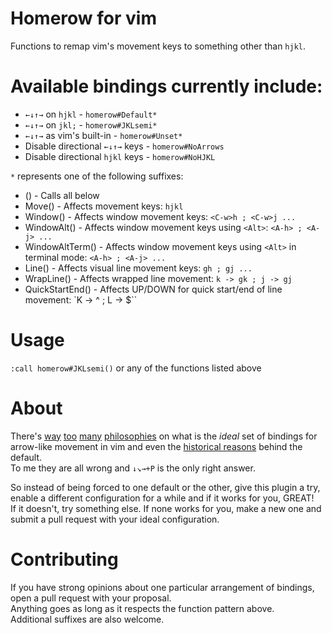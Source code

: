 # Homerow for vim

Functions to remap vim's movement keys to something other than `hjkl`.

# Available bindings currently include:

- `←↓↑→` on `hjkl` - `homerow#Default*`
- `←↓↑→` on `jkl;` - `homerow#JKLsemi*`
- `←↓↑→` as vim's built-in - `homerow#Unset*`
- Disable directional `←↓↑→` keys - `homerow#NoArrows`
- Disable directional `hjkl` keys - `homerow#NoHJKL`

`*` represents one of the following suffixes:

- () - Calls all below
- Move() - Affects movement keys: `hjkl`
- Window() - Affects window movement keys: `<C-w>h ; <C-w>j ...`
- WindowAlt() - Affects window movement keys using `<Alt>`: `<A-h> ; <A-j> ...`
- WindowAltTerm() - Affects window movement keys using `<Alt>` in terminal mode: `<A-h> ; <A-j> ...`
- Line() - Affects visual line movement keys: `gh ; gj ...`
- WrapLine() - Affects wrapped line movement: `k -> gk ; j -> gj`
- QuickStartEnd() - Affects UP/DOWN for quick start/end of line movement: `K -> ^ ; L -> $``

# Usage

`:call homerow#JKLsemi()` or any of the functions listed above

# About

There's [way](https://github.com/neovim/neovim/issues/277) [too](https://github.com/wikitopian/hardmode) [many](https://stackoverflow.com/q/3083928/125801) [philosophies](https://www.reddit.com/r/vim/comments/pu71n/remap_hjkl_to_jkl_anyone/) on what is the *ideal* set of bindings for arrow-like movement in vim and even the [historical reasons](http://www.catonmat.net/blog/why-vim-uses-hjkl-as-arrow-keys/) behind the default.  
To me they are all wrong and `↓↘→+P` is the only right answer.

So instead of being forced to one default or the other, give this plugin a try, enable a different configuration for a while and if it works for you, GREAT!  
If it doesn't, try something else. If none works for you, make a new one and submit a pull request with your ideal configuration.

# Contributing

If you have strong opinions about one particular arrangement of bindings, open a pull request with your proposal.  
Anything goes as long as it respects the function pattern above.  
Additional suffixes are also welcome.
